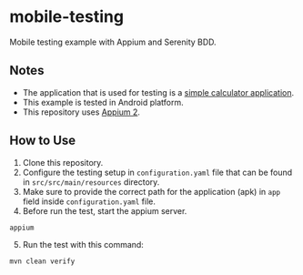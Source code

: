 # mobile-testing

Mobile testing example with Appium and Serenity BDD.

## Notes
- The application that is used for testing is a [simple calculator application](https://drive.google.com/file/d/1gYumnP6d8hD2rkGDNL7e0Az7vm_ywH-R/view?usp=sharing).
- This example is tested in Android platform.
- This repository uses [Appium 2](https://appium.io/docs/en/2.0/quickstart/).

## How to Use

1. Clone this repository.
2. Configure the testing setup in `configuration.yaml` file that can be found in `src/src/main/resources` directory.
3. Make sure to provide the correct path for the application (apk) in `app` field inside `configuration.yaml` file.
4. Before run the test, start the appium server.

```shell
appium
```

5. Run the test with this command:

```shell
mvn clean verify
```
